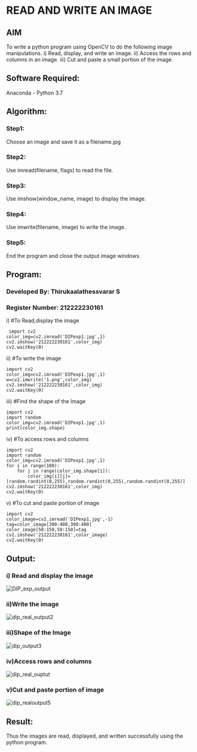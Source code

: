 # READ AND WRITE AN IMAGE
## AIM
To write a python program using OpenCV to do the following image manipulations.
i) Read, display, and write an image.
ii) Access the rows and columns in an image.
iii) Cut and paste a small portion of the image.

## Software Required:
Anaconda - Python 3.7
## Algorithm:
### Step1:
Choose an image and save it as a filename.jpg
### Step2:
Use imread(filename, flags) to read the file.
### Step3:
Use imshow(window_name, image) to display the image.
### Step4:
Use imwrite(filename, image) to write the image.
### Step5:
End the program and close the output image windows.
## Program:
### Developed By: Thirukaalathessvarar S
### Register Number: 212222230161
i) #To Read,display the image
```
 import cv2
color_img=cv2.imread('DIPexp1.jpg',1)
cv2.imshow('212222230161',color_img)
cv2.waitKey(0)
```
ii) #To write the image
```
import cv2
color_img=cv2.imread('DIPexp1.jpg',1)
w=cv2.imwrite('1.png',color_img)
cv2.imshow('212222230161',color_img)
cv2.waitKey(0)
```
iii) #Find the shape of the Image
```
import cv2
import random
color_img=cv2.imread('DIPexp1.jpg',1)
print(color_img.shape)
```
iv) #To access rows and columns

```
import cv2
import random
color_img=cv2.imread('DIPexp1.jpg',1)
for i in range(100):
    for j in range(color_img.shape[1]):
        color_img[i][j]=[random.randint(0,255),random.randint(0,255),random.randint(0,255)]
cv2.imshow('212222230161',color_img)
cv2.waitKey(0)
```
v) #To cut and paste portion of image
```
import cv2
color_image=cv2.imread('DIPexp1.jpg',-1)
tag=color_image[300:400,300:400]
color_image[50:150,50:150]=tag
cv2.imshow('212222230161',color_image)
cv2.waitKey(0)
```

## Output:

### i) Read and display the image
![DIP_exp_output](https://github.com/Thirukaalathessvarar-S/READ-AND-WRITE-IMAGE/assets/121166390/fa912c5c-47fd-4bae-bbe7-45263780f3ea)

### ii)Write the image
![dip_real_output2](https://github.com/Thirukaalathessvarar-S/READ-AND-WRITE-IMAGE/assets/121166390/0716a9ae-39fb-4c73-ba7c-443875828d01)



### iii)Shape of the Image
![dip_output3](https://github.com/Thirukaalathessvarar-S/READ-AND-WRITE-IMAGE/assets/121166390/e7926682-40de-403a-ba46-36e359c7dbba)


### iv)Access rows and columns
![dip_real_ouptut](https://github.com/Thirukaalathessvarar-S/READ-AND-WRITE-IMAGE/assets/121166390/588b85a4-cabe-4cf5-9cf7-e93e58f593c2)


### v)Cut and paste portion of image
![dip_realoutput5](https://github.com/Thirukaalathessvarar-S/READ-AND-WRITE-IMAGE/assets/121166390/b797b077-f570-4f55-92fd-a4b281aac099)


## Result:
Thus the images are read, displayed, and written successfully using the python program.
